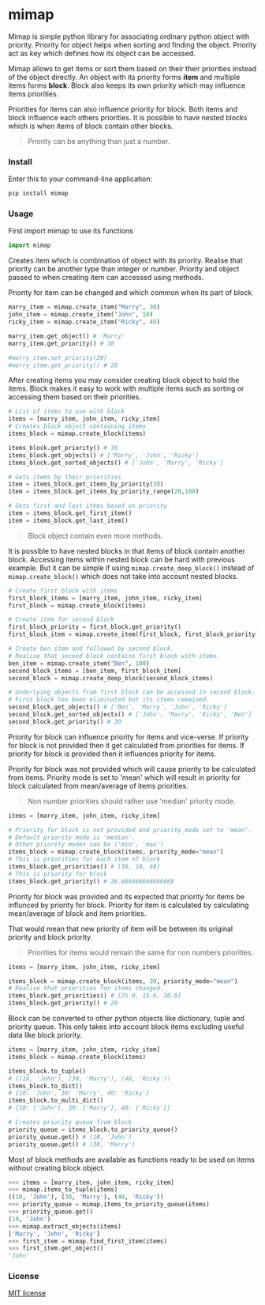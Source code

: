 # mimap
Mimap is simple python library for associating ordinary python object
with priority. Priority for object helps when sorting and finding the
object. Priority act as key which defines how its object can be accessed.

Mimap allows to get items or sort them based on their their priorities 
instead of the object directly. An object with its priority forms **item**
and multiple items forms **block**. Block also keeps its own priority
which may influence items priorities.

Priorities for items can also influence priority for block. Both items 
and block influence each others priorities. It is possible to have 
nested blocks which is when items of block contain other blocks.

> Priority can be anything than just a number.


### Install
Enter this to your command-line application:
```bash
pip install mimap
```

### Usage

First import mimap to use its functions
```python
import mimap
```

Creates item which is combination of object with its priority. Realise that 
priority can be another type than integer or number. Priority and object
passed to when creating item can accessed using methods. 

Priority for item can be changed and which common when its part of block.

```python
marry_item = mimap.create_item("Marry", 30)
john_item = mimap.create_item("John", 10)
ricky_item = mimap.create_item("Ricky", 40)

marry_item.get_object() # 'Marry'
marry_item.get_priority() # 30

#marry_item.set_priority(20)
#marry_item.get_priority() # 20
```

After creating items you may consider creating block object to hold the 
items. Block makes it easy to work with multiple items such as sorting
or accessing them based on their priorities.

```python
# List of items to use with block
items = [marry_item, john_item, ricky_item]
# Creates block object containing items
items_block = mimap.create_block(items)

items_block.get_priority() # 30
items_block.get_objects() # ['Marry', 'John', 'Ricky']
items_block.get_sorted_objects() # ['John', 'Marry', 'Ricky']

# Gets items by their priorities
item = items_block.get_items_by_priority(30)
item = items_block.get_items_by_priority_range(20,100)

# Gets first and last items based on priority
item = items_block.get_first_item()
item = items_block.get_last_item()
```
> Block object contain even more methods.


It is possible to have nested blocks in that items of block contain another
block. Accessing items within nested block can be hard with previous 
example. But it can be simple if using `mimap.create_deep_block()` instead
of `mimap.create_block()` which does not take into account nested blocks.

```python
# Create first block with items
first_block_items = [marry_item, john_item, ricky_item]
first_block = mimap.create_block(items)

# Create item for second block
first_block_priority = first_block.get_priority()
first_block_item = mimap.create_item(first_block, first_block_priority)

# Create ben item and followed by second block.
# Realise that second block contains first block with items.
ben_item = mimap.create_item("Ben", 100)
second_block_items = [ben_item, first_block_item]
second_block = mimap.create_deep_block(second_block_items)

# Underlying objects from first block can be accessed in second block.
# First block has been eliminated but its items remained.
second_block.get_objects() # ['Ben', 'Marry', 'John', 'Ricky']
second_block.get_sorted_objects() # ['John', 'Marry', 'Ricky', 'Ben']
second_block.get_priority() # 30
```


Priority for block can influence priority for items and vice-verse. If 
priority for block is not provided then it get calculated from priorities
for items. If priority for block is provided then it influences priority for items.

Priority for block was not provided which will cause priority to be 
calculated from items. Priority mode is set to 'mean' which will result in 
priority for block calculated from mean/average of items priorities.

> Non number priorities should rather use 'median' priority mode.

```python
items = [marry_item, john_item, ricky_item]

# Priority for block is not provided and priority_mode set to 'mean'.
# Default priority mode is 'median'.
# Other priority modes can be ('min', 'max')
items_block = mimap.create_block(items, priority_mode="mean")
# This is priorities for each item of block
items_block.get_priorities() # [30, 10, 40]
# This is priority for block
items_block.get_priority() # 26.666666666666668
```

Priority for block was provided and its expected that priority for items
be influnced by priority for block. Priority for item is calculated by 
calculating mean/average of block and item priorities. 

That would mean that new priority of item will be between its original priority and block priority.

> Priorities for items would remain the same for non numbers priorities.

```python
items = [marry_item, john_item, ricky_item]

items_block = mimap.create_block(items, 20, priority_mode="mean")
# Realise that priorities for items changed.
items_block.get_priorities() # [25.0, 15.0, 30.0]
items_block.get_priority() # 20
```

Block can be converted to other python objects like dictionary, tuple 
and priority queue. This only takes into account block items excluding
useful data like block priority.

```python
items = [marry_item, john_item, ricky_item]
items_block = mimap.create_block(items)

items_block.to_tuple() 
# ((10, 'John'), (30, 'Marry'), (40, 'Ricky'))
items_block.to_dict() 
# {10: 'John', 30: 'Marry', 40: 'Ricky'}
items_block.to_multi_dict() 
# {10: {'John'}, 30: {'Marry'}, 40: {'Ricky'}}

# Creates priority queue from block
priority_queue = items_block.to_priority_queue()
priority_queue.get() # (10, 'John')
priority_queue.get() # (30, 'Marry')
```


Most of block methods are available as functions ready to be used on items
without creating block object. 
```python
>>> items = [marry_item, john_item, ricky_item]
>>> mimap.items_to_tuple(items) 
((10, 'John'), (30, 'Marry'), (40, 'Ricky'))
>>> priority_queue = mimap.items_to_priority_queue(items)
>>> priority_queue.get()
(10, 'John')
>>> mimap.extract_objects(items)
['Marry', 'John', 'Ricky']
>>> first_item = mimap.find_first_item(items)
>>> first_item.get_object()
'John'
```

### License
[MIT license](https://github.com/sekgobela-kevin/mimap/blob/main/LICENSE)

